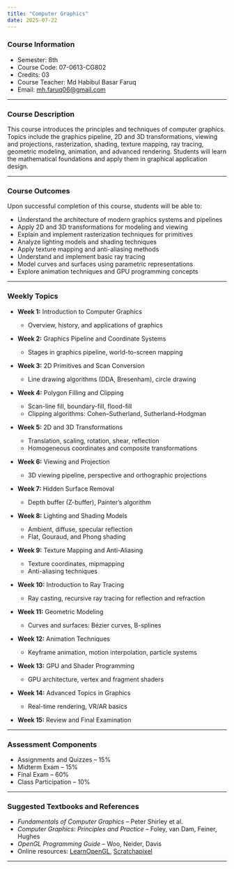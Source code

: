 ```yaml
---
title: "Computer Graphics"
date: 2025-07-22
---
```


### Course Information
- Semester: 8th  
- Course Code: 07-0613-CG802  
- Credits: 03  
- Course Teacher: Md Habibul Basar Faruq  
- Email: mh.faruq06@gmail.com  

---

### Course Description

This course introduces the principles and techniques of computer graphics. Topics include the graphics pipeline, 2D and 3D transformations, viewing and projections, rasterization, shading, texture mapping, ray tracing, geometric modeling, animation, and advanced rendering. Students will learn the mathematical foundations and apply them in graphical application design.

---

### Course Outcomes

Upon successful completion of this course, students will be able to:

- Understand the architecture of modern graphics systems and pipelines  
- Apply 2D and 3D transformations for modeling and viewing  
- Explain and implement rasterization techniques for primitives  
- Analyze lighting models and shading techniques  
- Apply texture mapping and anti-aliasing methods  
- Understand and implement basic ray tracing  
- Model curves and surfaces using parametric representations  
- Explore animation techniques and GPU programming concepts  

---

### Weekly Topics

- **Week 1:** Introduction to Computer Graphics  
  - Overview, history, and applications of graphics  

- **Week 2:** Graphics Pipeline and Coordinate Systems  
  - Stages in graphics pipeline, world-to-screen mapping  

- **Week 3:** 2D Primitives and Scan Conversion  
  - Line drawing algorithms (DDA, Bresenham), circle drawing  

- **Week 4:** Polygon Filling and Clipping  
  - Scan-line fill, boundary-fill, flood-fill  
  - Clipping algorithms: Cohen–Sutherland, Sutherland–Hodgman  

- **Week 5:** 2D and 3D Transformations  
  - Translation, scaling, rotation, shear, reflection  
  - Homogeneous coordinates and composite transformations  

- **Week 6:** Viewing and Projection  
  - 3D viewing pipeline, perspective and orthographic projections  

- **Week 7:** Hidden Surface Removal  
  - Depth buffer (Z-buffer), Painter’s algorithm  

- **Week 8:** Lighting and Shading Models  
  - Ambient, diffuse, specular reflection  
  - Flat, Gouraud, and Phong shading  

- **Week 9:** Texture Mapping and Anti-Aliasing  
  - Texture coordinates, mipmapping  
  - Anti-aliasing techniques  

- **Week 10:** Introduction to Ray Tracing  
  - Ray casting, recursive ray tracing for reflection and refraction  

- **Week 11:** Geometric Modeling  
  - Curves and surfaces: Bézier curves, B-splines  

- **Week 12:** Animation Techniques  
  - Keyframe animation, motion interpolation, particle systems  

- **Week 13:** GPU and Shader Programming  
  - GPU architecture, vertex and fragment shaders  

- **Week 14:** Advanced Topics in Graphics  
  - Real-time rendering, VR/AR basics  

- **Week 15:** Review and Final Examination  

---

### Assessment Components

- Assignments and Quizzes – 15%  
- Midterm Exam – 15%  
- Final Exam – 60%  
- Class Participation – 10%  

---

### Suggested Textbooks and References

- *Fundamentals of Computer Graphics* – Peter Shirley et al.  
- *Computer Graphics: Principles and Practice* – Foley, van Dam, Feiner, Hughes  
- *OpenGL Programming Guide* – Woo, Neider, Davis  
- Online resources: [LearnOpenGL](https://learnopengl.com/), [Scratchapixel](https://www.scratchapixel.com/)  

---

